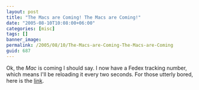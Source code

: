 ```yaml
---
layout: post
title: "The Macs are Coming! The Macs are Coming!"
date: "2005-08-10T10:08:00+06:00"
categories: [misc]
tags: []
banner_image: 
permalink: /2005/08/10/The-Macs-are-Coming-The-Macs-are-Coming
guid: 687
---
```


Ok, the <i>Mac</i> is coming I should say. I now have a Fedex tracking number, which means I'll be reloading it every two seconds. For those utterly bored, here is the <a href="http://www.fedex.com/Tracking?cntry_code=us&action=track&language=english&tracknumbers=716515983304&initial=x&">link</a>.
